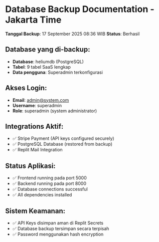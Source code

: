 # Database Backup Documentation - Jakarta Time

**Tanggal Backup**: 17 September 2025 08:36 WIB
**Status**: Berhasil

## Database yang di-backup:
- **Database**: heliumdb (PostgreSQL)
- **Tabel**: 9 tabel SaaS lengkap
- **Data pengguna**: Superadmin terkonfigurasi

## Akses Login:
- **Email**: admin@system.com
- **Username**: superadmin
- **Role**: superadmin (system administrator)

## Integrations Aktif:
- ✅ Stripe Payment (API keys configured securely)
- ✅ PostgreSQL Database (restored from backup)
- ✅ Replit Mail Integration

## Status Aplikasi:
- ✅ Frontend running pada port 5000
- ✅ Backend running pada port 8000
- ✅ Database connections successful
- ✅ All dependencies installed

## Sistem Keamanan:
- ✅ API Keys disimpan aman di Replit Secrets
- ✅ Database backup tersimpan secara terpisah
- ✅ Password menggunakan hash encryption